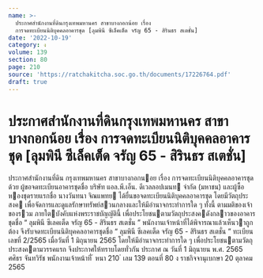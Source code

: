 ```yaml
---
name: >-
  ประกาศสำนักงานที่ดินกรุงเทพมหานคร สาขาบางกอกน้อย เรื่อง
  การจดทะเบียนนิติบุคคลอาคารชุด [ลุมพินี ซีเล็คเต็ด จรัญ 65 - สิรินธร สเตชั่น]
date: '2022-10-19'
category: ง
volume: 139
section: 80
page: 210
source: 'https://ratchakitcha.soc.go.th/documents/17226764.pdf'
draft: true
---
```


# ประกาศสำนักงานที่ดินกรุงเทพมหานคร สาขาบางกอกน้อย เรื่อง การจดทะเบียนนิติบุคคลอาคารชุด [ลุมพินี ซีเล็คเต็ด จรัญ 65 - สิรินธร สเตชั่น]

ประกาศสํานักงานที่ดิน กรุงเทพมหานคร สาขาบางกอกนอย เรื่อง การจดทะเบียนนิติบุคคลอาคารชุด ด้วย ผู้ขอจดทะเบียนอาคารชุดชื่อ บริษัท แอล.พี.เอ็น. ดีเวลลอปเมนท จํากัด (มหาชน) และผู้ซื้อหองชุดรายแรกชื่อ นางวันทนา จิณแพทย ได้ยื่นขอจดทะเบียนนิติบุคคลอาคารชุด โดยมีวัตถุประสงค เพื่อจัดการและดูแลรักษาทรัพย์สวนกลางและให้มีอํานาจกระทําการใด ๆ ทั้งนี้ ตามมติของเจ้าของรวม ภายใตบังคับแห่งพระราชบัญญัตินี้ เพื่อประโยชนตามวัตถุประสงคดังกลาวของอาคารชุดชื่อ “ ลุมพินี ซีเลคเต็ด จรัญ 65 - สิรินธร สเตชั่น ” พนักงานเจ้าหน้าที่ได้พิจารณาแล้วเห็นวาถูกต้อง จึงรับจดทะเบียนนิติบุคคลอาคารชุดชื่อ “ ลุมพินี ซีเลคเต็ด จรัญ 65 - สิรินธร สเตชั่น ” ทะเบียนเลขที่ 2/2565 เมื่อวันที่ 1 มิถุนายน 2565 โดยให้มีอํานาจกระทําการใด ๆ เพื่อประโยชนตามวัตถุประสงคตามวรรคแรก จึงประกาศให้ทราบโดยทั่วกัน ประกาศ ณ วันที่ 1 มิถุนายน พ.ศ. 2565 ศศิธร จันทวิรัช พนักงานเจ้าหน้าที่ ้ หนา 210 ่ เลม 139 ตอนที่ 80 ง ราชกิจจานุเบกษา 20 ตุลาคม 2565
